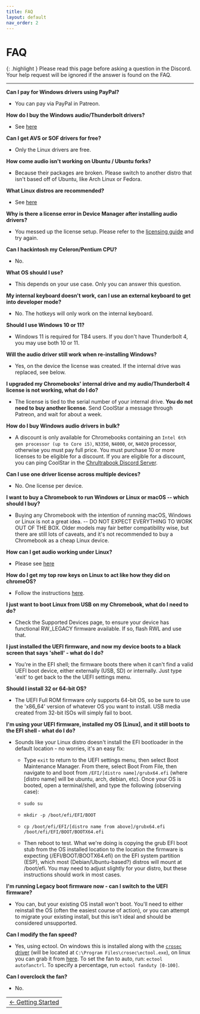 ```yaml
---
title: FAQ
layout: default
nav_order: 2
---
```


# FAQ

{: .highlight }
Please read this page before asking a question in the Discord. Your help request will be ignored if the answer is found on the FAQ.

-----

**Can I pay for Windows drivers using PayPal?**
* You can pay via PayPal in Patreon.

**How do I buy the Windows audio/Thunderbolt drivers?**
* See [here](https://chrultrabook.github.io/docs/docs/csdriver.html)

**Can I get AVS or SOF drivers for free?**
* Only the Linux drivers are free.
 
**How come audio isn't working on Ubuntu / Ubuntu forks?**
* Because their packages are broken. Please switch to another distro that isn't based off of Ubuntu, like Arch Linux or Fedora.

**What Linux distros are recommended?**
* See [here](https://chrultrabook.github.io/docs/docs/installing-linux.html)

**Why is there a license error in Device Manager after installing audio drivers?**
* You messed up the license setup. Please refer to the [licensing guide](https://chrultrabook.github.io/docs/docs/signedlicense.html) and try again.

**Can I hackintosh my Celeron/Pentium CPU?**
* No.

**What OS should I use?**
* This depends on your use case. Only you can answer this question.

**My internal keyboard doesn't work, can I use an external keyboard to get into developer mode?**
* No. The hotkeys will only work on the internal keyboard.

**Should I use Windows 10 or 11?**
* Windows 11 is required for TB4 users. If you don't have Thunderbolt 4, you may use both 10 or 11.

**Will the audio driver still work when re-installing Windows?**
* Yes, on the device the license was created. If the internal drive was replaced, see below.

**I upgraded my Chromebooks' internal drive and my audio/Thunderbolt 4 license is not working, what do I do?**
* The license is tied to the serial number of your internal drive. **You do not need to buy another license**. Send CoolStar a message through Patreon, and wait for about a week.

**How do I buy Windows audio drivers in bulk?**
* A discount is only available for Chromebooks containing an `Intel 6th gen processor (up to Core i5)`, `N3350`, `N4000`, or, `N4020` processor, otherwise you must pay full price. You must purchase 10 or more licenses to be eligible for a discount. If you are eligible for a discount, you can ping CoolStar in the [Chrultrabook Discord Server](https://discord.com/invite/ranFKmUeXc).

**Can I use one driver license across multiple devices?**
* No. One license per device.

**I want to buy a Chromebook to run Windows or Linux or macOS -- which should I buy?**
* Buying any Chromebook with the intention of running macOS, Windows or Linux is not a great idea. -- DO NOT EXPECT EVERYTHING TO WORK OUT OF THE BOX. Older models may fair better compatibility wise, but there are still lots of caveats, and it's not recommended to buy a Chromebook as a cheap Linux device.

**How can I get audio working under Linux?**
* Please see [here](https://github.com/WeirdTreeThing/chromebook-linux-audio)

**How do I get my top row keys on Linux to act like how they did on chromeOS?**
* Follow the instructions [here](https://github.com/WeirdTreeThing/cros-keyboard-map).

**I just want to boot Linux from USB on my Chromebook, what do I need to do?**
* Check the Supported Devices page, to ensure your device has functional RW_LEGACY firmware available. If so, flash RWL and use that.

**I just installed the UEFI firmware, and now my device boots to a black screen that says 'shell' - what do I do?**
* You're in the EFI shell; the firmware boots there when it can't find a valid UEFI boot device, either externally (USB, SD) or internally. Just type 'exit' to get back to the the UEFI settings menu.

**Should I install 32 or 64-bit OS?**
* The UEFI Full ROM firmware only supports 64-bit OS, so be sure to use the 'x86_64' version of whatever OS you want to install. USB media created from 32-bit ISOs will simply fail to boot.

**I'm using your UEFI firmware, installed my OS [Linux], and it still boots to the EFI shell - what do I do?**
* Sounds like your Linux distro doesn't install the EFI bootloader in the default location - no worries, it's an easy fix:
  * Type `exit` to return to the UEFI settings menu, then select Boot Maintenance Manager. From there, select Boot From File, then navigate to and boot from `/EFI/[distro name]/grubx64.efi` (where [distro name] will be ubuntu, arch, debian, etc). Once your OS is booted, open a terminal/shell, and type the following (observing case):

   * `sudo su`
   * `mkdir -p /boot/efi/EFI/BOOT`
   * `cp /boot/efi/EFI/[distro name from above]/grubx64.efi /boot/efi/EFI/BOOT/BOOTX64.efi`

   * Then reboot to test. What we're doing is copying the grub EFI boot stub from the OS installed location to the location the firmware is expecting (/EFI/BOOT/BOOTX64.efi) on the EFI system partition (ESP), which most (Debian/Ubuntu-based?) distros will mount at /boot/efi. You may need to adjust slightly for your distro, but these instructions should work in most cases.

**I'm running Legacy boot firmware now - can I switch to the UEFI firmware?**
* You can, but your existing OS install won't boot. You'll need to either reinstall the OS (often the easiest course of action), or you can attempt to migrate your existing install, but this isn't ideal and should be considered unsupported.

**Can I modify the fan speed?**
* Yes, using ectool. On windows this is installed along with the [`crosec` driver](https://github.com/coolstar/driverinstallers/raw/master/crosec/crosec.2.0.2-installer.exe) (will be located at `C:\Program Files\crosec\ectool.exe`), on linux you can grab it from [here](https://tree123.org/files/utils/ectool). To set the fan to auto, run: `ectool autofanctrl`. To specify a percentage, run `ectool fanduty [0-100]`.

**Can I overclock the fan?**
* No.


<table>
<tr>
<td class="navtable">
<a href="getting-started.html">← Getting Started</a> 
</td>
</tr>
</table>


